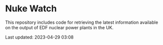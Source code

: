 # Nuke Watch

This repository includes code for retrieving the latest information available on the output of EDF nuclear power plants in the UK.

Last updated: 2023-04-29 03:08